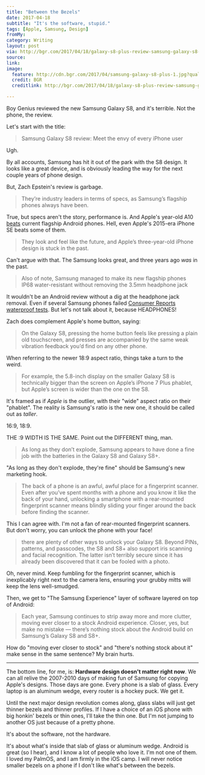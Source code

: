 ```yaml
---
title: "Between the Bezels"
date: 2017-04-18
subtitle: "It's the software, stupid."
tags: [Apple, Samsung, Design]
fromMy: 
category: Writing
layout: post
via: http://bgr.com/2017/04/18/galaxy-s8-plus-review-samsung-galaxy-s8-review/
source: 
link: 
image:
  feature: http://cdn.bgr.com/2017/04/samsung-galaxy-s8-plus-1.jpg?quality=98&strip=all&w=1125
  credit: BGR
  creditlink: http://bgr.com/2017/04/18/galaxy-s8-plus-review-samsung-galaxy-s8-review/

---
```


Boy Genius reviewed the new Samsung Galaxy S8, and it's terrible. Not the phone, the review. 

Let's start with the title:

> Samsung Galaxy S8 review: Meet the envy of every iPhone user

Ugh.

By all accounts, Samsung has hit it out of the park with the S8 design. It looks like a great device, and is obviously leading the way for the next couple years of phone design.

But, Zach Epstein's review is garbage.

<!-- more -->

> They’re industry leaders in terms of specs, as Samsung’s flagship phones always have been.
 
 True, but specs aren't the story, performance is. And Apple's year-old A10 [beats][1] current flagship Android phones. Hell, even Apple's 2015-era iPhone SE beats some of them.
 
 
> They look and feel like the future, and Apple’s three-year-old iPhone design is stuck in the past.
  
  Can't argue with that. The Samsung looks great, and three years ago *was* in the past.
  
> Also of note, Samsung managed to make its new flagship phones IP68 water-resistant without removing the 3.5mm headphone jack
  
It wouldn't be an Android review without a dig at the headphone jack removal. Even if several Samsung phones failed [Consumer Reports waterproof tests][2]. But let's not talk about it, because HEADPHONES!

Zach does complement Apple's home button, saying: 

> On the Galaxy S8, pressing the home button feels like pressing a plain old touchscreen, and presses are accompanied by the same weak vibration feedback you’d find on any other phone.

When referring to the newer 18:9 aspect ratio, things take a turn to the weird.

> For example, the 5.8-inch display on the smaller Galaxy S8 is technically bigger than the screen on Apple’s iPhone 7 Plus phablet, but Apple’s screen is wider than the one on the S8. 

It's framed as if *Apple* is the outlier, with their "wide" aspect ratio on their "phablet". The reality is Samsung's ratio is the new one, it should be called out as *taller*. 

16:9, 18:9. 

THE :9 WIDTH IS THE SAME. Point out the DIFFERENT thing, man.

> As long as they don’t explode, Samsung appears to have done a fine job with the batteries in the Galaxy S8 and Galaxy S8+.

"As long as they don't explode, they're fine" should be Samsung's new marketing hook.

> The back of a phone is an awful, awful place for a fingerprint scanner. Even after you’ve spent months with a phone and you know it like the back of your hand, unlocking a smartphone with a rear-mounted fingerprint scanner means blindly sliding your finger around the back before finding the scanner.

This I can agree with. I'm not a fan of rear-mounted fingerprint scanners. But don't worry, you can unlock the phone with your face!

> there are plenty of other ways to unlock your Galaxy S8. Beyond PINs, patterns, and passcodes, the S8 and S8+ also support iris scanning and facial recognition. The latter isn’t terribly secure since it has already been discovered that it can be fooled with a photo.

Oh, never mind. Keep fumbling for the fingerprint scanner, which is inexplicably right next to the camera lens, ensuring your grubby mitts will keep the lens well-smudged.

Then, we get to "The Samsung Experience" layer of software layered on top of Android:

> Each year, Samsung continues to strip away more and more clutter, moving ever closer to a stock Android experience. Closer, yes, but make no mistake — there’s nothing stock about the Android build on Samsung’s Galaxy S8 and S8+.

How do "moving ever closer to stock" and "there's nothing stock about it" make sense in the same sentence? My brain hurts.

---- 

The bottom line, for me, is: **Hardware design doesn't matter right now**. We can all relive the 2007-2010 days of making fun of Samsung for copying Apple's designs. Those days are gone. Every phone is a slab of glass. Every laptop is an aluminum wedge, every router is a hockey puck. We get it. 

Until the next major design revolution comes along, glass slabs will just get thinner bezels and thinner profiles. If I have a choice of an iOS phone with big honkin' bezels or thin ones, I'll take the thin one. But I'm not jumping to another OS just because of a pretty phone.

It's about the software, not the hardware.

It's about what's inside that slab of glass or aluminum wedge. Android is great (so I hear), and I know a lot of people who love it. I'm not one of them. I loved my PalmOS, and I am firmly in the iOS camp. I will never notice smaller bezels on a phone if I don't like what's between the bezels.










  
<!-- #Apple, #Samsung, #Design -->

[1]:	http://appleinsider.com/articles/17/04/17/apple-a10-iphone-7-speeds-past-samsung-galaxy-s8-google-pixel-lg-g6-bbk-3t-with-2x-ram
[2]:	http://www.consumerreports.org/smartphones/samsung-galaxy-s7-active-fails-consumer-reports-water-resistance-test/